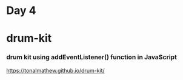 <h1> Day 4 </h1>

# drum-kit

### drum kit using addEventListener() function in JavaScript

https://tonalmathew.github.io/drum-kit/
